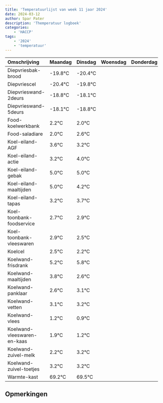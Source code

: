 ```yaml
---
title: 'Temperatuurlijst van week 11 jaar 2024'
date: 2024-03-12
author: Spar Pater
description: 'Themperatuur logboek'
categories:
    - 'HACCP'
tags:
    - '2024'
    - 'temperatuur'
---
```

|Omschrijving|Maandag|Dinsdag|Woensdag|Donderdag|Vrijdag|Zaterdag|Zondag|
|:---|:---|:---|:---|:---|:---|:---|:---|
|Diepvriesbak-brood|-19.8°C|-20.4°C| | | | | |
|Diepvriescel|-20.4°C|-19.8°C| | | | | |
|Diepvrieswand-2deurs|-18.8°C|-18.1°C| | | | | |
|Diepvrieswand-5deurs|-18.1°C|-18.8°C| | | | | |
|Food-koelwerkbank|2.2°C|2.0°C| | | | | |
|Food-saladiare|2.0°C|2.6°C| | | | | |
|Koel-eiland-AGF|3.6°C|3.2°C| | | | | |
|Koel-eiland-actie|3.2°C|4.0°C| | | | | |
|Koel-eiland-gebak|5.0°C|5.0°C| | | | | |
|Koel-eiland-maaltijden|5.0°C|4.2°C| | | | | |
|Koel-eiland-tapas|3.2°C|3.7°C| | | | | |
|Koel-toonbank-foodservice|2.7°C|2.9°C| | | | | |
|Koel-toonbank-vleeswaren|2.9°C|2.5°C| | | | | |
|Koelcel|2.5°C|2.2°C| | | | | |
|Koelwand-frisdrank|5.2°C|5.8°C| | | | | |
|Koelwand-maaltijden|3.8°C|2.6°C| | | | | |
|Koelwand-panklaar|2.6°C|3.1°C| | | | | |
|Koelwand-vetten|3.1°C|3.2°C| | | | | |
|Koelwand-vlees|1.2°C|0.9°C| | | | | |
|Koelwand-vleeswaren-en-kaas|1.9°C|1.2°C| | | | | |
|Koelwand-zuivel-melk|2.2°C|3.2°C| | | | | |
|Koelwand-zuivel-toetjes|3.2°C|3.2°C| | | | | |
|Warmte-kast|69.2°C|69.5°C| | | | | |

## Opmerkingen


